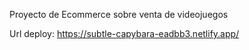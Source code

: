 Proyecto de Ecommerce sobre venta de videojuegos

Url deploy: https://subtle-capybara-eadbb3.netlify.app/
